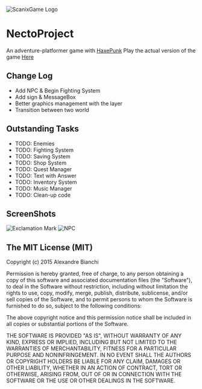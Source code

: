 ![ScanixGame Logo](https://dl.dropbox.com/s/aey1jjcf8zlw0yd/scanixgames.png)

NectoProject
============

An adventure-platformer game with [HaxePunk](http://haxepunk.com/)
Play the actual version of the game [Here](http://scanix.github.io/NectoProject/)

Change Log
----------

* Add NPC & Begin Fighting System
* Add sign & MessageBox
* Better graphics management with the layer
* Transition between two world

Outstanding Tasks
-----------------

* TODO: Enemies
* TODO: Fighting System
* TODO: Saving System
* TODO: Shop System
* TODO: Quest Manager
* TODO: Text with Answer
* TODO: Inventory System
* TODO: Music Manager
* TODO: Clean-up code

ScreenShots
-----------------
![Exclamation Mark](https://pbs.twimg.com/media/CfNXeNJXEAAo_od.jpg:large)
![NPC](https://pbs.twimg.com/media/CRMRzJYUEAAuI-i.png:large)

The MIT License (MIT)
--------------------

Copyright (c) 2015 Alexandre Bianchi

Permission is hereby granted, free of charge, to any person obtaining a copy
of this software and associated documentation files (the "Software"), to deal
in the Software without restriction, including without limitation the rights
to use, copy, modify, merge, publish, distribute, sublicense, and/or sell
copies of the Software, and to permit persons to whom the Software is
furnished to do so, subject to the following conditions:

The above copyright notice and this permission notice shall be included in
all copies or substantial portions of the Software.

THE SOFTWARE IS PROVIDED "AS IS", WITHOUT WARRANTY OF ANY KIND, EXPRESS OR
IMPLIED, INCLUDING BUT NOT LIMITED TO THE WARRANTIES OF MERCHANTABILITY,
FITNESS FOR A PARTICULAR PURPOSE AND NONINFRINGEMENT. IN NO EVENT SHALL THE
AUTHORS OR COPYRIGHT HOLDERS BE LIABLE FOR ANY CLAIM, DAMAGES OR OTHER
LIABILITY, WHETHER IN AN ACTION OF CONTRACT, TORT OR OTHERWISE, ARISING FROM,
OUT OF OR IN CONNECTION WITH THE SOFTWARE OR THE USE OR OTHER DEALINGS IN
THE SOFTWARE.
